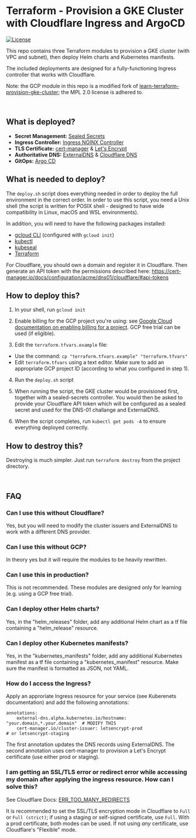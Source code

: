 # Terraform - Provision a GKE Cluster with Cloudflare Ingress and ArgoCD

[![License](https://img.shields.io/badge/license-MPL_2.0-orange)](https://www.mozilla.org/en-US/MPL/2.0/)

This repo contains three Terraform modules to provision a GKE cluster (with VPC and subnet), then deploy Helm charts and Kubernetes manifests.

The included deployments are designed for a fully-functioning Ingress controller that works with Cloudflare.

Note: the GCP module in this repo is a modified fork of [learn-terraform-provision-gke-cluster](https://github.com/hashicorp/learn-terraform-provision-gke-cluster); the MPL 2.0 license is adhered to.

<br />

## What is deployed?

- **Secret Management:** [Sealed Secrets](https://sealed-secrets.netlify.app/)  
- **Ingress Controller:** [Ingress NGINX Controller](https://kubernetes.github.io/ingress-nginx/)  
- **TLS Certificate:** [cert-manager](https://cert-manager.io/) & [Let's Encrypt](https://letsencrypt.org/)  
- **Authoritative DNS:** [ExternalDNS](https://github.com/kubernetes-sigs/external-dns) & [Cloudflare DNS](https://www.cloudflare.com/dns/)  
- **GitOps:** [Argo CD](https://argoproj.github.io/cd/)  

## What is needed to deploy?
The `deploy.sh` script does everything needed in order to deploy the full environment in the correct order. In order to use this script, you need a Unix shell (the script is written for POSIX shell - designed to have wide compatibility in Linux, macOS and WSL environments).

In addition, you will need to have the following packages installed:  
* [gcloud CLI](https://cloud.google.com/sdk/docs/install) (configured with `gcloud init`)
* [kubectl](https://kubernetes.io/docs/tasks/tools/)
* [kubeseal](https://formulae.brew.sh/formula/kubeseal)
* [Terraform](https://developer.hashicorp.com/terraform/downloads)

For Cloudflare, you should own a domain and register it in Cloudflare. Then generate an API token with the permissions described here: https://cert-manager.io/docs/configuration/acme/dns01/cloudflare/#api-tokens

## How to deploy this?
1) In your shell, run `gcloud init` 

2) Enable billing for the GCP project you're using: see [Google Cloud documentation on enabling billing for a project](https://cloud.google.com/billing/docs/how-to/modify-project). GCP free trial can be used (if eligible).

3) Edit the `terraform.tfvars.example` file:
* Use the command: `cp "terraform.tfvars.example" "terraform.tfvars"`
* Edit `terraform.tfvars` using a text editor. Make sure to add an appropriate GCP project ID (according to what you configured in step 1).

4) Run the `deploy.sh` script

6) When running the script, the GKE cluster would be provisioned first, together with a sealed-secrets controller. You would then be asked to provide your Cloudflare API token which will be configured as a sealed secret and used for the DNS-01 challange and ExternalDNS.

7) When the script completes, run `kubectl get pods -A` to ensure everything deployed correctly.

## How to destroy this?
Destroying is much simpler. Just run `terraform destroy` from the project directory.

<br />

## FAQ
### Can I use this without Cloudflare?
Yes, but you will need to modify the cluster issuers and ExternalDNS to work with a different DNS provider.

### Can I use this without GCP?
In theory yes but it will require the modules to be heavily rewritten.

### Can I use this in production?
This is not recommended. These modules are designed only for learning (e.g. using a GCP free trial).

### Can I deploy other Helm charts?
Yes, in the "helm_releases" folder, add any additional Helm chart as a tf file containing a "helm_release" resource.

### Can I deploy other Kubernetes manifests?
Yes, in the "kubernetes_manifests" folder, add any additional Kubernetes manifest as a tf file containing a "kubernetes_manifest" resource. Make sure the manifest is formatted as JSON, not YAML.

### How do I access the Ingress?
Apply an approriate Ingress resource for your service (see Kuberenets documentation) and add the following annotations:

```
annotations:
    external-dns.alpha.kubernetes.io/hostname: "your.domain,*.your.domain"  # MODIFY THIS
    cert-manager.io/cluster-issuer: letsencrypt-prod                        # or letsencrypt-staging
```

The first annotation updates the DNS records using ExternalDNS. The second annotation uses cert-manager to provision a Let's Encrypt certificate (use either prod or staging).

### I am getting an SSL/TLS error or redirect error while accessing my domain after applying the ingress resource. How can I solve this?
See Cloudflare Docs: [ERR_TOO_MANY_REDIRECTS](https://developers.cloudflare.com/ssl/troubleshooting/too-many-redirects/)

It is recommended to set the SSL/TLS encryption mode in Cloudflare to `Full` or `Full (strict)`; if using a staging or self-signed certificate, use `Full`. With a prod certificate, both modes can be used. If not using *any* certificate, use Cloudflare's "Flexible" mode.
